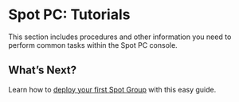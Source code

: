 

# Spot PC: Tutorials

This section includes procedures and other information you need to perform common tasks within the Spot PC console.

## What’s Next?

Learn how to [deploy your first Spot Group](spot-pc/tutorials/deploy-spot-pc) with this easy guide.
